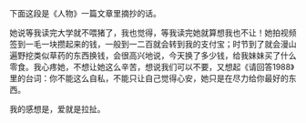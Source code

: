 下面这段是《人物》一篇文章里摘抄的话。

她说等我读完大学就不喂猪了，我也觉得，等我读完她就算想我也不让！她拍视频签到一毛一块攒起来的钱，一般到一二百就会转到我的支付宝；时节到了就会漫山遍野挖类似草药的东西换钱，会很高兴地说，今天换了多少钱，给我妹妹买了什么零食。我心疼她，不想让她这么辛苦，想说我们可以不要，又想起《请回答1988》里的台词：你不能这么自私，不能只让自己觉得心安，她只是在尽力给你最好的东西。

我的感想是，爱就是拉扯。
